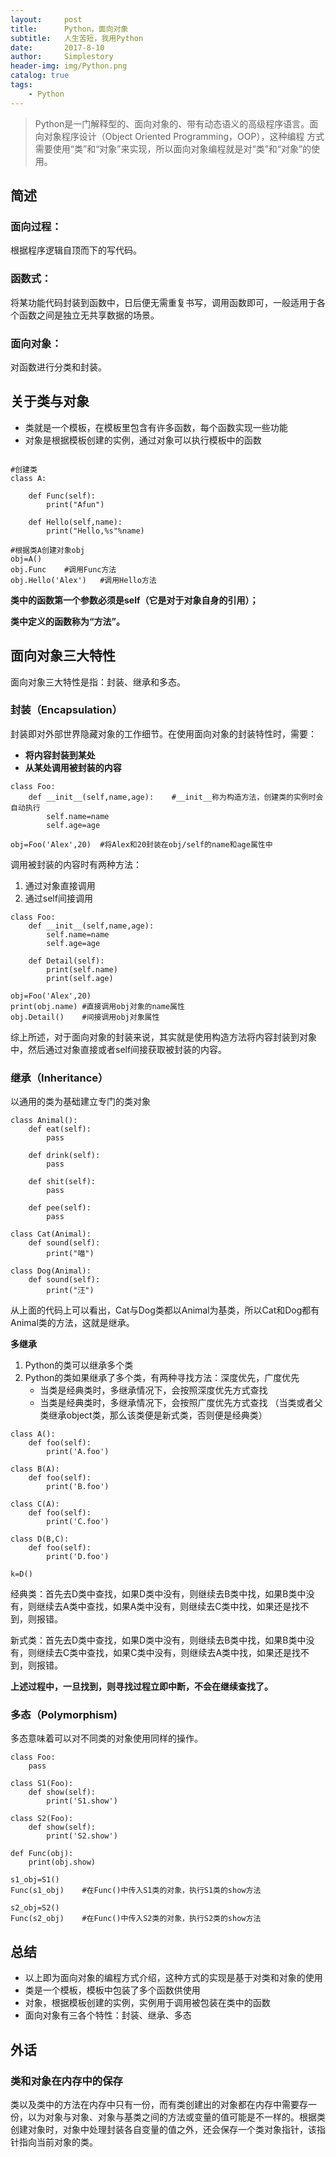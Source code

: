 ```yaml
---
layout:     post
title:      Python，面向对象
subtitle:   人生苦短，我用Python
date:       2017-8-10
author:     Simplestory
header-img: img/Python.png
catalog: true
tags:
    - Python
---
```


>Python是一门解释型的、面向对象的、带有动态语义的高级程序语言。面向对象程序设计（Object Oriented Programming，OOP），这种编程
方式需要使用“类”和“对象”来实现，所以面向对象编程就是对“类”和“对象”的使用。

##	简述

###	面向过程：
根据程序逻辑自顶而下的写代码。

###	函数式：
将某功能代码封装到函数中，日后便无需重复书写，调用函数即可，一般适用于各个函数之间是独立无共享数据的场景。

###	面向对象：
对函数进行分类和封装。

##	关于类与对象

- 类就是一个模板，在模板里包含有许多函数，每个函数实现一些功能
- 对象是根据模板创建的实例，通过对象可以执行模板中的函数

```

#创建类
class A:

	def Func(self):
		print("Afun")
		
	def Hello(self,name):
		print("Hello,%s"%name)
		
#根据类A创建对象obj
obj=A()
obj.Func	#调用Func方法
obj.Hello('Alex')	#调用Hello方法
```

**类中的函数第一个参数必须是self（它是对于对象自身的引用）；**

**类中定义的函数称为“方法”。**

##	面向对象三大特性

面向对象三大特性是指：封装、继承和多态。

###	封装（Encapsulation）

封装即对外部世界隐藏对象的工作细节。在使用面向对象的封装特性时，需要：
- **将内容封装到某处**
- **从某处调用被封装的内容**

```
class Foo:
	def __init__(self,name,age):	#__init__称为构造方法，创建类的实例时会自动执行
		self.name=name
		self.age=age
		
obj=Foo('Alex',20)	#将Alex和20封装在obj/self的name和age属性中
```

调用被封装的内容时有两种方法：
1. 通过对象直接调用
2. 通过self间接调用

```
class Foo:
	def __init__(self,name,age):
		self.name=name
		self.age=age
		
	def Detail(self):
		print(self.name)
		print(self.age)
		
obj=Foo('Alex',20)
print(obj.name)	#直接调用obj对象的name属性
obj.Detail()	#间接调用obj对象属性
```

综上所述，对于面向对象的封装来说，其实就是使用构造方法将内容封装到对象中，然后通过对象直接或者self间接获取被封装的内容。

###	继承（Inheritance）

以通用的类为基础建立专门的类对象

```
class Animal():
	def eat(self):
		pass
	
	def drink(self):
		pass
	
	def shit(self):
		pass
	
	def pee(self):
		pass
		
class Cat(Animal):
	def sound(self):
		print("喵")
		
class Dog(Animal):
	def sound(self):
		print("汪")
```

从上面的代码上可以看出，Cat与Dog类都以Animal为基类，所以Cat和Dog都有Animal类的方法，这就是继承。

**多继承**

1. Python的类可以继承多个类
2. Python的类如果继承了多个类，有两种寻找方法：深度优先，广度优先
	- 当类是经典类时，多继承情况下，会按照深度优先方式查找
	- 当类是经典类时，多继承情况下，会按照广度优先方式查找
	（当类或者父类继承object类，那么该类便是新式类，否则便是经典类）

```
class A():
	def foo(self):
		print('A.foo')

class B(A):
	def foo(self):
		print('B.foo')
		
class C(A):
	def foo(self):
		print('C.foo')
		
class D(B,C):
	def foo(self):
		print('D.foo')
		
k=D()
```

经典类：首先去D类中查找，如果D类中没有，则继续去B类中找，如果B类中没有，则继续去A类中查找，如果A类中没有，则继续去C类中找，如果还是找不到，则报错。

新式类：首先去D类中查找，如果D类中没有，则继续去B类中找，如果B类中没有，则继续去C类中查找，如果C类中没有，则继续去A类中找，如果还是找不到，则报错。

**上述过程中，一旦找到，则寻找过程立即中断，不会在继续查找了。**

###	多态（Polymorphism)

多态意味着可以对不同类的对象使用同样的操作。

```
class Foo:
	pass
	
class S1(Foo):
	def show(self):
		print('S1.show')
		
class S2(Foo):
	def show(self):
		print('S2.show')
		
def Func(obj):
	print(obj.show)
	
s1_obj=S1()
Func(s1_obj)	#在Func()中传入S1类的对象，执行S1类的show方法

s2_obj=S2()
Func(s2_obj)	#在Func()中传入S2类的对象，执行S2类的show方法
```

##	总结

- 以上即为面向对象的编程方式介绍，这种方式的实现是基于对类和对象的使用
- 类是一个模板，模板中包装了多个函数供使用
- 对象，根据模板创建的实例，实例用于调用被包装在类中的函数
- 面向对象有三各个特性：封装、继承、多态

##	外话

###	类和对象在内存中的保存

类以及类中的方法在内存中只有一份，而有类创建出的对象都在内存中需要存一份，以为对象与对象、对象与基类之间的方法或变量的值可能是不一样的。根据类创建对象时，对象中处理封装各自变量的值之外，还会保存一个类对象指针，该指针指向当前对象的类。
